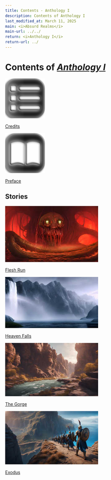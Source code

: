 ```yaml
---
title: Contents - Anthology I
description: Contents of Anthology I
last_modified_at: March 11, 2025
main: <i>Absurd Realms</i>
main-url: ../../
return: <i>Anthology I</i>
return-url: ../
---
```


# Contents of *[Anthology I](../)*

<div markdown=0>
  <a class="feature option" href="../credits/">
    <img src="/assets/images/fa/list.png">
    <div><p>Credits</p></div>
  </a>
</div>

<div markdown=0>
  <a class="feature option" href="../preface/">
    <img src="/assets/images/fa/book-open.png">
    <div><p>Preface</p></div>
  </a>
</div>

## Stories

<div markdown=0>
  <a class="feature option cropped" href="../flesh-run/">
    <img src="/assets/images/ar/anthology-i/flesh-run/flesh_run_placeholder_small.jpg" alt="Flesh Run placeholder artwork">
    <div><p>Flesh Run</p></div>
  </a>
  <a class="feature option cropped" href="../heaven-falls/">
    <img src="/assets/images/ar/anthology-i/heaven-falls/heaven_falls_placeholder_small.jpg" alt="Heaven Falls placeholder artwork">
    <div><p>Heaven Falls</p></div>
  </a>
  <a class="feature option cropped" href="../the-gorge/">
    <img src="/assets/images/ar/anthology-i/the-gorge/the_gorge_placeholder_small.jpg" alt="The Gorge placeholder artwork">
    <div><p>The Gorge</p></div>
  </a>
  <a class="feature option cropped" href="../exodus/">
    <img src="/assets/images/ar/anthology-i/exodus/exodus_placeholder_small.jpg" alt="Exodus placeholder artwork">
    <div><p>Exodus</p></div>
  </a>
</div>